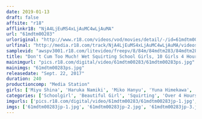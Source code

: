 ```yaml
---
date: 2019-01-13
draft: false
affsite: "r18"
afflinkr18: "NjA4LjEuMS4xLjAuMC4wLjAuMA"
url: "61mdtm00283"
urloriginal: "http://www.r18.com/videos/vod/movies/detail/-/id=61mdtm00283"
urlfinal: "http://media.r18.com/track/NjA4LjEuMS4xLjAuMC4wLjAuMA/videos/vod/movies/detail/-/id=61mdtm00283"
samplevid: "awspv3001.r18.com/litevideo/freepv/8/84m/84mdtm283/84mdtm283_dmb_w.mp4"
title: "Don't Cum Too Much! Wet Squirting School Girls, 10 Girls 4 Hours"
mainimgurl: "pics.r18.com/digital/video/61mdtm00283/61mdtm00283ps.jpg"
mainimgs: "61mdtm00283ps.jpg"
releasedate: "Sept. 22, 2017"
duration: 240
productioncomp: "Media Station"
girls: ['Miyu Shina', 'Haruka Namiki', 'Miko Hanyu', 'Yuna Himekawa', 'Karen Sakisaka', 'Himeri Osaki', 'Hina Sasaki', 'Erina Yuki']
categories: ['Schoolgirl', 'Beautiful Girl', 'Squirting', 'Over 4 Hours', 'Hi-Def']
imgurls: ['pics.r18.com/digital/video/61mdtm00283/61mdtm00283jp-1.jpg', 'pics.r18.com/digital/video/61mdtm00283/61mdtm00283jp-2.jpg', 'pics.r18.com/digital/video/61mdtm00283/61mdtm00283jp-3.jpg', 'pics.r18.com/digital/video/61mdtm00283/61mdtm00283jp-4.jpg', 'pics.r18.com/digital/video/61mdtm00283/61mdtm00283jp-5.jpg', 'pics.r18.com/digital/video/61mdtm00283/61mdtm00283jp-6.jpg', 'pics.r18.com/digital/video/61mdtm00283/61mdtm00283jp-7.jpg', 'pics.r18.com/digital/video/61mdtm00283/61mdtm00283jp-8.jpg', 'pics.r18.com/digital/video/61mdtm00283/61mdtm00283jp-9.jpg', 'pics.r18.com/digital/video/61mdtm00283/61mdtm00283jp-10.jpg', 'pics.r18.com/digital/video/61mdtm00283/61mdtm00283jp-11.jpg', 'pics.r18.com/digital/video/61mdtm00283/61mdtm00283jp-12.jpg', 'pics.r18.com/digital/video/61mdtm00283/61mdtm00283jp-13.jpg', 'pics.r18.com/digital/video/61mdtm00283/61mdtm00283jp-14.jpg', 'pics.r18.com/digital/video/61mdtm00283/61mdtm00283jp-15.jpg', 'pics.r18.com/digital/video/61mdtm00283/61mdtm00283jp-16.jpg', 'pics.r18.com/digital/video/61mdtm00283/61mdtm00283jp-17.jpg', 'pics.r18.com/digital/video/61mdtm00283/61mdtm00283jp-18.jpg', 'pics.r18.com/digital/video/61mdtm00283/61mdtm00283jp-19.jpg', 'pics.r18.com/digital/video/61mdtm00283/61mdtm00283jp-20.jpg']
imgs: ['61mdtm00283jp-1.jpg', '61mdtm00283jp-2.jpg', '61mdtm00283jp-3.jpg', '61mdtm00283jp-4.jpg', '61mdtm00283jp-5.jpg', '61mdtm00283jp-6.jpg', '61mdtm00283jp-7.jpg', '61mdtm00283jp-8.jpg', '61mdtm00283jp-9.jpg', '61mdtm00283jp-10.jpg', '61mdtm00283jp-11.jpg', '61mdtm00283jp-12.jpg', '61mdtm00283jp-13.jpg', '61mdtm00283jp-14.jpg', '61mdtm00283jp-15.jpg', '61mdtm00283jp-16.jpg', '61mdtm00283jp-17.jpg', '61mdtm00283jp-18.jpg', '61mdtm00283jp-19.jpg', '61mdtm00283jp-20.jpg']
---
```

